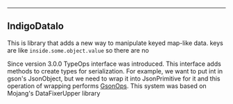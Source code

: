 <!--<p align="center">
<img style="align: center" 
src="https://jitpack.io/v/BoBkiNN/IndigoDataIo.svg" alt="JitPack release">
</p>-->

---
## IndigoDataIo

This is library that adds a new way to manipulate keyed map-like data.
keys are like `inside.some.object.value` so there are no

Since version 3.0.0 TypeOps interface was introduced.
This interface adds methods to create types for serialization.
For example, we want to put int in gson's JsonObject, 
but we need to wrap it into JsonPrimitive for it and this operation of wrapping performs 
[GsonOps](indigodataio-gson/src/main/java/xyz/bobkinn/indigodataio/gson/GsonOps.java).
This system was based on Mojang's DataFixerUpper library
